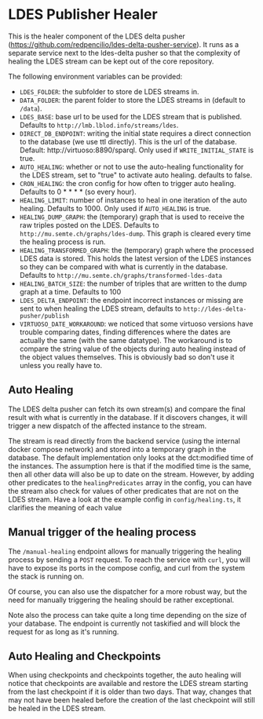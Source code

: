 # LDES Publisher Healer

This is the healer component of the LDES delta pusher (https://github.com/redpencilio/ldes-delta-pusher-service). It runs as a separate service next to the ldes-delta pusher so that the complexity of healing the LDES stream can be kept out of the core repository.

The following environment variables can be provided:

- `LDES_FOLDER`: the subfolder to store de LDES streams in.
- `DATA_FOLDER`: the parent folder to store the LDES streams in (default to `/data`).
- `LDES_BASE`: base url to be used for the LDES stream that is published. Defaults to `http://lmb.lblod.info/streams/ldes`.
- `DIRECT_DB_ENDPOINT`: writing the initial state requires a direct connection to the database (we use ttl directly). This is the url of the database. Default: http://virtuoso:8890/sparql. Only used if `WRITE_INITIAL_STATE` is true.
- `AUTO_HEALING`: whether or not to use the auto-healing functionality for the LDES stream, set to "true" to activate auto healing. defaults to false.
- `CRON_HEALING`: the cron config for how often to trigger auto healing. Defaults to 0 \* \* \* \* (so every hour).
- `HEALING_LIMIT`: number of instances to heal in one iteration of the auto healing. Defaults to 1000. Only used if `AUTO_HEALING` is true.
- `HEALING_DUMP_GRAPH`: the (temporary) graph that is used to receive the raw triples posted on the LDES. Defaults to `http://mu.semte.ch/graphs/ldes-dump`. This graph is cleared every time the healing process is run.
- `HEALING_TRANSFORMED_GRAPH`: the (temporary) graph where the processed LDES data is stored. This holds the latest version of the LDES instances so they can be compared with what is currently in the database. Defaults to `http://mu.semte.ch/graphs/transformed-ldes-data`
- `HEALING_BATCH_SIZE`: the number of triples that are written to the dump graph at a time. Defaults to 100
- `LDES_DELTA_ENDPOINT`: the endpoint incorrect instances or missing are sent to when healing the LDES stream, defaults to `http://ldes-delta-pusher/publish`
- `VIRTUOSO_DATE_WORKAROUND`: we noticed that some virtuoso versions have trouble comparing dates, finding differences where the dates are actually the same (with the same datatype). The workaround is to compare the string value of the objects during auto healing instead of the object values themselves. This is obviously bad so don't use it unless you really have to.

## Auto Healing

The LDES delta pusher can fetch its own stream(s) and compare the final result with what is currently in the database. If it discovers changes, it will trigger a new dispatch of the affected instance to the stream.

The stream is read directly from the backend service (using the internal docker compose network) and stored into a temporary graph in the database. The default implementation only looks at the dct:modified time of the instances. The assumption here is that if the modified time is the same, then all other data will also be up to date on the stream. However, by adding other predicates to the `healingPredicates` array in the config, you can have the stream also check for values of other predicates that are not on the LDES stream. Have a look at the example config in `config/healing.ts`, it clarifies the meaning of each value

## Manual trigger of the healing process

The `/manual-healing` endpoint allows for manually triggering the healing process by sending a `POST` request.
To reach the service with `curl`, you will have to expose its ports in the compose config, and curl from the system the stack is running on.

Of course, you can also use the dispatcher for a more robust way, but the need for manually triggering the healing should be rather exceptional.

Note also the process can take quite a long time depending on the size of your database. The endpoint is currently not taskified and will block the request for as long as it's running.

## Auto Healing and Checkpoints

When using checkpoints and checkpoints together, the auto healing will notice that checkpoints are available and restore the LDES stream starting from the last checkpoint if it is older than two days. That way, changes that may not have been healed before the creation of the last checkpoint will still be healed in the LDES stream.
